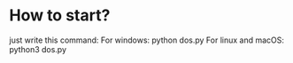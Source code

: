 # How to start?
just write this command:
For windows:
python dos.py
For linux and macOS:
python3 dos.py
